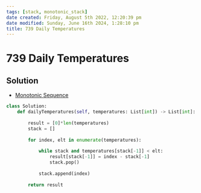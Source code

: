 ```yaml
---
tags: [stack, monotonic_stack]
date created: Friday, August 5th 2022, 12:20:39 pm
date modified: Sunday, June 16th 2024, 1:28:10 pm
title: 739 Daily Temperatures
---
```


# 739 Daily Temperatures

## Solution

- [Monotonic Sequence](Algo/Fundamental%20Algorithms/Misc/Monotonic/Monotonic%20Sequence.md)

```python
class Solution:
    def dailyTemperatures(self, temperatures: List[int]) -> List[int]:
        
        result = [0]*len(temperatures)
        stack = []
        
        for index, elt in enumerate(temperatures):
            
            while stack and temperatures[stack[-1]] < elt:
                result[stack[-1]] = index - stack[-1]
                stack.pop()
            
            stack.append(index)
        
        return result
```
